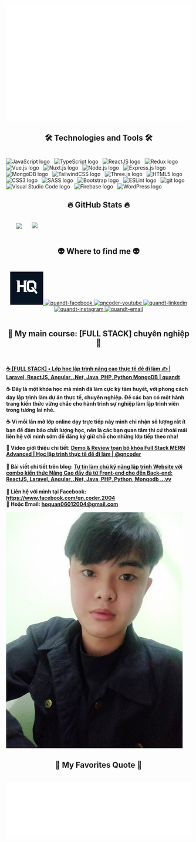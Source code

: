 <!-- Trungquandev -->
<a href="#" target="_blank">
  <img src="svg/quandt.svg" width="1200" alt="quandt-official" />
</a>

<h2 align="center">🛠 Technologies and Tools 🛠</h2>
<br>
<!-- https://simpleicons.org/ -->
<span><img src="https://img.shields.io/badge/JavaScript-282C34?logo=javascript&logoColor=F7DF1E" alt="JavaScript logo" title="JavaScript" height="25" /></span>
&nbsp;
<span><img src="https://img.shields.io/badge/TypeScript-282C34?logo=typescript&logoColor=3178C6" alt="TypeScript logo" title="TypeScript" height="25" /></span>
&nbsp;
<span><img src="https://img.shields.io/badge/ReactJS-282C34?logo=react&logoColor=61DAFB" alt="ReactJS logo" title="ReactJS" height="25" /></span>
&nbsp;
<span><img src="https://img.shields.io/badge/Redux-282C34?logo=redux&logoColor=764ABC" alt="Redux logo" title="Redux" height="25" /></span>
&nbsp;
<span><img src="https://img.shields.io/badge/Vue.js-282C34?logo=vue.js&logoColor=4FC08D" alt="Vue.js logo" title="Vue.js" height="25" /></span>
&nbsp;
<span><img src="https://img.shields.io/badge/Nuxt.js-282C34?logo=nuxt.js&logoColor=4FC08D" alt="Nuxt.js logo" title="Nuxt.js" height="25" /></span>
&nbsp;
<span><img src="https://img.shields.io/badge/Node.js-282C34?logo=node.js&logoColor=00F200" alt="Node.js logo" title="Node.js" height="25" /></span>
&nbsp;
<span><img src="https://img.shields.io/badge/Express-282C34?logo=express&logoColor=FFFFFF" alt="Express.js logo" title="Express.js" height="25" /></span>
&nbsp;
<span><img src="https://img.shields.io/badge/MongoDB-282C34?logo=mongodb&logoColor=47A248" alt="MongoDB logo" title="MongoDB" height="25" /></span>
&nbsp;
<span><img src="https://img.shields.io/badge/Tailwind%20CSS-282C34?logo=tailwind-css&logoColor=38B2AC" alt="TailwindCSS logo" title="TailwindCSS" height="25" /></span>
&nbsp;
<span><img src="https://img.shields.io/badge/Three.js-282C34?logo=three.js&logoColor=FFFFFF" alt="Three.js logo" title="Three.js" height="25" /></span>
&nbsp;
<span><img src="https://img.shields.io/badge/HTML5-282C34?logo=html5&logoColor=E34F26" alt="HTML5 logo" title="HTML5" height="25" /></span>
&nbsp;
<span><img src="https://img.shields.io/badge/CSS3-282C34?logo=css3&logoColor=1572B6" alt="CSS3 logo" title="CSS3" height="25" /></span>
&nbsp;
<span><img src="https://img.shields.io/badge/Sass-282C34?logo=sass&logoColor=CC6699" alt="SASS logo" title="SASS" height="25" /></span>
&nbsp;
<span><img src="https://img.shields.io/badge/Bootstrap-282C34?logo=bootstrap&logoColor=7952B3" alt="Bootstrap logo" title="Bootstrap" height="25" /></span>
&nbsp;
<span><img src="https://img.shields.io/badge/ESLint-282C34?logo=eslint&logoColor=4B32C3" alt="ESLint logo" title="ESLint" height="25" /></span>
&nbsp;
<span><img src="https://img.shields.io/badge/git-282C34?logo=git&logoColor=F05032" alt="git logo" title="git" height="25" /></span>
&nbsp;
<span><img src="https://img.shields.io/badge/VS%20Code-282C34?logo=visual-studio-code&logoColor=007ACC" alt="Visual Studio Code logo" title="Visual Studio Code" height="25" /></span>
&nbsp;
<span><img src="https://img.shields.io/badge/Firebase-282C34?logo=firebase&logoColor=FFCA28" alt="Firebase logo" title="Firebase" height="25" /></span>
&nbsp;
<span><img src="https://img.shields.io/badge/WordPress-282C34?logo=wordPress&logoColor=21759B" alt="WordPress logo" title="WordPress" height="25" /></span>
&nbsp;

<br>
<h2 align="center">🔥 GitHub Stats 🔥</h2>
<!-- https://github.com/anuraghazra/github-readme-stats -->
<br>
<div align=center>
  <a href="#" title="quandt">
    <img width="315" align="center" src="https://github-readme-stats.vercel.app/api/top-langs/?username=hosyquan06012004&hide=c%23,powershell,Mathematica,Ruby,Objective-C,Objective-C%2b%2b,Cuda&title_color=61dafb&text_color=ffffff&icon_color=61dafb&bg_color=20232a&langs_count=8&layout=compact&border_color=61dafb&hide_border=true" />
  </a>
  <a href="#" title="quandt">
    <img align="right" width="434" src="https://github-readme-stats.vercel.app/api?username=hosyquan06012004&show_icons=true&theme=react&border_color=61dafb&hide_border=true&rank_icon=github&include_all_commits=true" />
  </a>
</div>

<br>
<h2 align="center">👽 Where to find me 👽</h2>
<br>
<!-- https://icons8.com -->
<div align="center">
  <a href="https://quandt.com" target="blank">
    <img width="90" height="90" src="images/QuandtMylogo.png" alt="quandt-blog" />
  </a>
  <a href="https://facebook.com/qn.coder.2004" target="blank">
    <img src="https://img.icons8.com/bubbles/100/000000/facebook-new.png" alt="quandt-facebook" />
  </a>
  <a href="https://youtube.com/@qncoder" target="blank">
    <img src="https://img.icons8.com/bubbles/100/000000/youtube-squared.png" alt="qncoder-youtube" />
  </a>
  <a href="https://www.linkedin.com/in/quandt" target="blank">
    <img src="https://img.icons8.com/bubbles/100/000000/linkedin.png" alt="quandt-linkedin" />
  </a>
  <a href="https://instagram.com/quandt" target="blank">
    <img src="https://img.icons8.com/bubbles/100/000000/instagram.png" alt="quandt-instagram" />
  </a>
  <a href="mailto:quandt.official@gmail.com" target="top">
    <img src="https://img.icons8.com/bubbles/100/000000/apple-mail.png" alt="quandt-email" />
  </a>
</div>

<br>

<h2 align="center">📖 My main course: [FULL STACK] chuyên nghiệp 📖</h2>
<br>
<p>
  <a href="https://youtu.be/9M1ZeMip40k?si=AorUOYNnPL5Evr26" target="_blank">
    <strong>☕ [FULL STACK]  • Lớp học lập trình nâng cao thực tế để đi làm ✍ | Laravel, ReactJS, Angular, .Net, Java, PHP, Python MongoDB | quandt</strong>
  </a>
</p>
<p><strong>☕ Đây là một khóa học mà mình đã làm cực kỳ tâm huyết, với phong cách dạy lập trình làm dự án thực tế, chuyên nghiệp. Để các bạn có một hành trang kiến thức vững chắc cho hành trình sự nghiệp làm lập trình viên trong tương lai nhé.</strong></p>
<p><strong>☕ Vì mỗi lần mở lớp online dạy trực tiếp này mình chỉ nhận số lượng rất ít bạn để đảm bảo chất lượng học, nên là các bạn quan tâm thì cứ thoải mái liên hệ với mình sớm để đăng ký giữ chỗ cho những lớp tiếp theo nha!</strong></p>
<p>
  <strong>🔗 Video giới thiệu chi tiết: <a href="https://www.facebook.com/share/v/12JPFDRho5E/" target="_blank">Demo & Review toàn bộ khóa Full Stack MERN Advanced | Học lập trình thực tế để đi làm | @qncoder</a></strong>
  <br><br>
  <strong>🔗 Bài viết chi tiết trên blog: <a href="https://www.facebook.com/share/v/12JPFDRho5E/">Tự tin làm chủ kỹ năng lập trình Website với combo kiến thức  Nâng Cao đầy đủ từ Front-end cho đến Back-end: ReactJS, Laravel, Angular, .Net, Java, PHP, Python, Mongodb ...vv</a></strong>
  <br><br>
  <strong>🔗 Liên hệ với mình tại Facebook: <a href="https://www.facebook.com/qn.coder.2004" target="_blank">https://www.facebook.com/qn.coder.2004</a></strong>
  <br>
  <strong>📧 Hoặc Email: <a href="mailto:hoquan06012004@gmail.com" target="_top">hoquan06012004@gmail.com</a></strong>
</p>
<a href="https://youtube.com/@qncoder" target="_blank">
  <img src="images/IMG20220212112932.jpg" />
</a>

<br>
<h2 align="center">📑 My Favorites Quote 📑</h2>
<br>
<a href="#" target="_blank">
  <img src="svg/quandt-quotes.svg" width="846" height="150" alt="quandt-mot-lap-trinh-vien-stack-advanced" />
</a>
